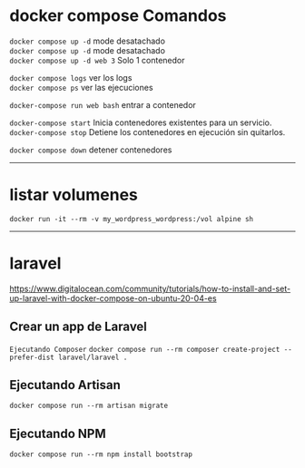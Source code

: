 # docker compose Comandos



`docker compose up -d` mode desatachado \
`docker compose up -d` mode desatachado \
`docker compose up -d web 3` Solo 1 contenedor 

`docker compose logs` ver los logs \
`docker compose ps` ver las ejecuciones

`docker-compose run web bash`  entrar a contenedor

`docker-compose start` Inicia contenedores existentes para un servicio. \
`docker-compose stop` Detiene los contenedores en ejecución sin quitarlos. 

`docker compose down` detener contenedores

* * *
# listar volumenes

`docker run -it --rm -v my_wordpress_wordpress:/vol alpine sh`
* * *
# laravel

https://www.digitalocean.com/community/tutorials/how-to-install-and-set-up-laravel-with-docker-compose-on-ubuntu-20-04-es


## Crear un app de Laravel
`Ejecutando Composer`
`docker compose run --rm composer create-project --prefer-dist laravel/laravel .`

## Ejecutando Artisan
`docker compose run --rm artisan migrate`
## Ejecutando NPM
`docker compose run --rm npm install bootstrap`